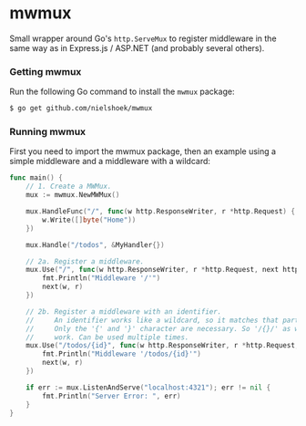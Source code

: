 # mwmux

Small wrapper around Go's `http.ServeMux` to register middleware in the same way as in Express.js / ASP.NET (and probably several others).

### Getting mwmux

Run the following Go command to install the `mwmux` package:

```sh
$ go get github.com/nielshoek/mwmux
```

### Running mwmux

First you need to import the mwmux package, then an example using a simple middleware and a middleware with a wildcard:

```go
func main() {
	// 1. Create a MWMux.
	mux := mwmux.NewMWMux()

	mux.HandleFunc("/", func(w http.ResponseWriter, r *http.Request) {
		w.Write([]byte("Home"))
	})

	mux.Handle("/todos", &MyHandler{})

	// 2a. Register a middleware.
	mux.Use("/", func(w http.ResponseWriter, r *http.Request, next http.HandlerFunc) {
		fmt.Println("Middleware '/'")
		next(w, r)
	})

	// 2b. Register a middleware with an identifier.
	//     An identifier works like a wildcard, so it matches that part with anything.
	//     Only the '{' and '}' character are necessary. So '/{}/' as well as '/{todoId}/' would
	//     work. Can be used multiple times.
	mux.Use("/todos/{id}", func(w http.ResponseWriter, r *http.Request, next http.HandlerFunc) {
		fmt.Println("Middleware '/todos/{id}'")
		next(w, r)
	})

	if err := mux.ListenAndServe("localhost:4321"); err != nil {
		fmt.Println("Server Error: ", err)
	}
}
```
